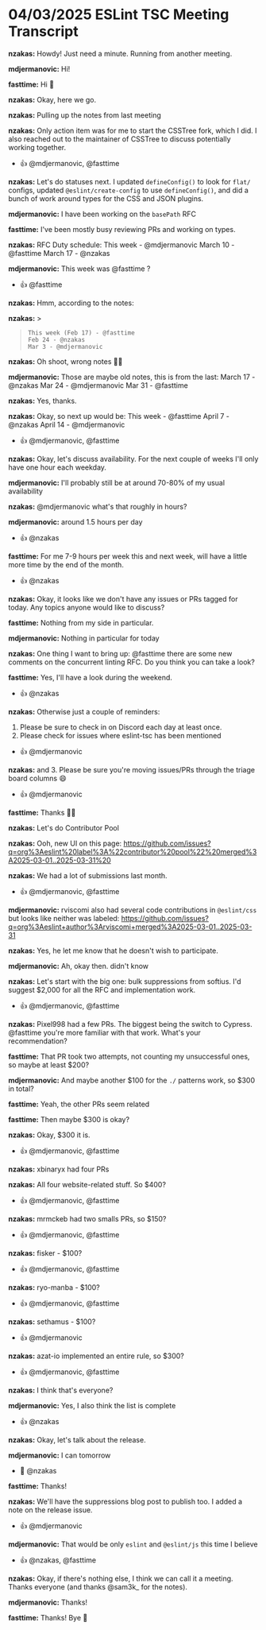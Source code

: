 # 04/03/2025 ESLint TSC Meeting Transcript

**nzakas:** Howdy! Just need a minute. Running from another meeting.

**mdjermanovic:** Hi!

**fasttime:** Hi 👋

**nzakas:** Okay, here we go.

**nzakas:** Pulling up the notes from last meeting

**nzakas:** Only action item was for me to start the CSSTree fork, which I did. I also reached out to the maintainer of CSSTree to discuss potentially working together.
 * 👍 @mdjermanovic, @fasttime

**nzakas:** Let's do statuses next. I updated `defineConfig()` to look for `flat/` configs, updated `@eslint/create-config` to use `defineConfig()`, and did a bunch of work around types for the CSS and JSON plugins.

**mdjermanovic:** I have been working on the `basePath` RFC

**fasttime:** I've been mostly busy reviewing PRs and working on types.

**nzakas:** RFC Duty schedule:
This week - @mdjermanovic 
March 10 - @fasttime 
March 17 - @nzakas

**mdjermanovic:** This week was @fasttime ?
 * 👍 @fasttime

**nzakas:** Hmm, according to the notes:

**nzakas:** > 
>     This week (Feb 17) - @fasttime
>     Feb 24 - @nzakas
>     Mar 3 - @mdjermanovic

**nzakas:** Oh shoot, wrong notes 🤦‍♂️

**mdjermanovic:** Those are maybe old notes, this is from the last:
March 17 - @nzakas
Mar 24 - @mdjermanovic
Mar 31 - @fasttime

**nzakas:** Yes, thanks.

**nzakas:** Okay, so next up would be:
This week - @fasttime 
April 7 - @nzakas 
April 14 - @mdjermanovic
 * 👍 @mdjermanovic, @fasttime

**nzakas:** Okay, let's discuss availability. For the next couple of weeks I'll only have one hour each weekday.

**mdjermanovic:** I'll probably still be at around 70-80% of my usual availability

**nzakas:** @mdjermanovic what's that roughly in hours?

**mdjermanovic:** around 1.5 hours per day
 * 👍 @nzakas

**fasttime:** For me 7-9 hours per week this and next week, will have a little more time by the end of the month.
 * 👍 @nzakas

**nzakas:** Okay, it looks like we don't have any issues or PRs tagged for today. Any topics anyone would like to discuss?

**fasttime:** Nothing from my side in particular.

**mdjermanovic:** Nothing in particular for today

**nzakas:** One thing I want to bring up: @fasttime there are some new comments on the concurrent linting RFC. Do you think you can take a look?

**fasttime:** Yes, I'll have a look during the weekend.
 * 👍 @nzakas

**nzakas:** Otherwise just a couple of reminders:

1. Please be sure to check in on Discord each day at least once.
2. Please check for issues where eslint-tsc has been mentioned
 * 👍 @mdjermanovic

**nzakas:** and 3. Please be sure you're moving issues/PRs through the triage board columns 😄
 * 👍 @mdjermanovic

**fasttime:** Thanks 🤦‍♂️

**nzakas:** Let's do Contributor Pool

**nzakas:** Ooh, new UI on this page: https://github.com/issues?q=org%3Aeslint%20label%3A%22contributor%20pool%22%20merged%3A2025-03-01..2025-03-31%20

**nzakas:** We had a lot of submissions last month.
 * 👍 @mdjermanovic, @fasttime

**mdjermanovic:** rviscomi also had several code contributions in `@eslint/css` but looks like neither was labeled: https://github.com/issues?q=org%3Aeslint+author%3Arviscomi+merged%3A2025-03-01..2025-03-31

**nzakas:** Yes, he let me know that he doesn't wish to participate.

**mdjermanovic:** Ah, okay then. didn't know

**nzakas:** Let's start with the big one: bulk suppressions from softius. I'd suggest $2,000 for all the RFC and implementation work.
 * 👍 @mdjermanovic, @fasttime

**nzakas:** Pixel998 had a few PRs. The biggest being the switch to Cypress. @fasttime you're more familiar with that work. What's your recommendation?

**fasttime:** That PR took two attempts, not counting my unsuccessful ones, so maybe at least $200?

**mdjermanovic:** And maybe another $100 for the `./` patterns work, so $300 in total?

**fasttime:** Yeah, the other PRs seem related

**fasttime:** Then maybe $300 is okay?

**nzakas:** Okay, $300 it is.
 * 👍 @mdjermanovic, @fasttime

**nzakas:** xbinaryx had four PRs

**nzakas:** All four website-related stuff. So $400?
 * 👍 @mdjermanovic, @fasttime

**nzakas:** mrmckeb had two smalls PRs, so $150?
 * 👍 @mdjermanovic, @fasttime

**nzakas:** fisker - $100?
 * 👍 @mdjermanovic, @fasttime

**nzakas:** ryo-manba - $100?
 * 👍 @mdjermanovic, @fasttime

**nzakas:** sethamus - $100?
 * 👍 @mdjermanovic

**nzakas:** azat-io implemented an entire rule, so $300?
 * 👍 @mdjermanovic, @fasttime

**nzakas:** I think that's everyone?

**mdjermanovic:** Yes, I also think the list is complete
 * 👍 @nzakas

**nzakas:** Okay, let's talk about the release.

**mdjermanovic:** I can tomorrow
 * 🙏 @nzakas

**fasttime:** Thanks!

**nzakas:** We'll have the suppressions blog post to publish too. I added a note on the release issue.
 * 👍 @mdjermanovic

**mdjermanovic:** That would be only `eslint` and `@eslint/js` this time I believe
 * 👍 @nzakas, @fasttime

**nzakas:** Okay, if there's nothing else, I think we can call it a meeting. Thanks everyone (and thanks @sam3k_ for the notes).

**mdjermanovic:** Thanks!

**fasttime:** Thanks! Bye 👋
